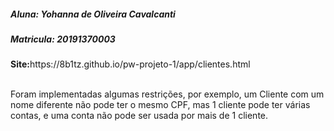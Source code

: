 <h5><b>Aluna: </b> Yohanna de Oliveira Cavalcanti</h5>
<h5><b>Matricula: </b> 20191370003 </h5>
<b>Site:</b>https://8b1tz.github.io/pw-projeto-1/app/clientes.html
<br><br>

Foram implementadas algumas restrições, por exemplo, um Cliente com um nome diferente não pode ter o mesmo CPF, mas 1 cliente pode ter várias contas,
e uma conta não pode ser usada por mais de 1 cliente.
